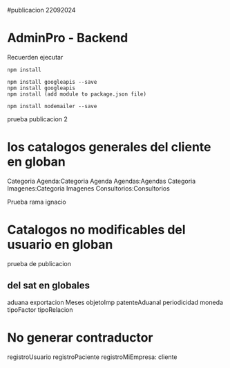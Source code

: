 
#publicacion 22092024
# AdminPro - Backend

Recuerden ejecutar 

```
npm install

npm install googleapis --save
npm install googleapis
npm install (add module to package.json file)

npm install nodemailer --save
```
prueba publicacion 2
# los catalogos generales del cliente en globan 
Categoria Agenda:Categoria Agenda
Agendas:Agendas
Categoria Imagenes:Categoria Imagenes
Consultorios:Consultorios

Prueba rama ignacio

# Catalogos no modificables del usuario en globan 

prueba de publicacion

## del sat en globales 
aduana
exportacion
Meses
objetoImp
patenteAduanal
periodicidad
moneda
tipoFactor
tipoRelacion

# No generar contraductor
registroUsuario
registroPaciente
registroMiEmpresa: cliente 

